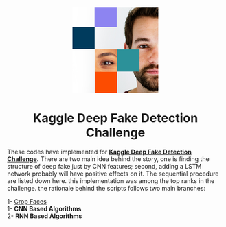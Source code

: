 <div align="center">
    <img src="/images/index.jpg" width="200">
</div>

<h1 align="center">Kaggle Deep Fake Detection Challenge</h1>


These codes have implemented for  **[Kaggle Deep Fake Detection Challenge](https://www.kaggle.com/c/deepfake-detection-challenge "Kaggle Deep Fake Detection Challenge").**  There are two main idea behind the story, one is finding the structure of deep fake just by CNN features; second, adding a LSTM network probably will have positive effects on it. 
The sequential procedure are listed down here.
this implementation was among the top ranks in the challenge. the rationale behind the scripts follows two main branches: 


1- [Crop Faces](https://github.com/imohammadhossein/Deep-Fake-Detection/blob/develop/face_extractor.ipynb "face extractor mtcnn")  \
1- **CNN Based Algorithms** \
2- **RNN Based Algorithms**
